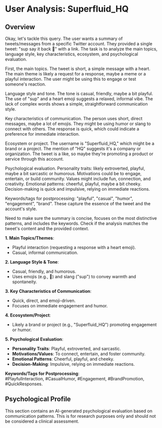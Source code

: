 # User Analysis: Superfluid_HQ

## Overview

<think>
Okay, let's tackle this query. The user wants a summary of tweets/messages from a specific Twitter account. They provided a single tweet: "sup say it back 💚" with a link. The task is to analyze the main topics, language style, key characteristics, ecosystem, and psychological evaluation.

First, the main topics. The tweet is short, a simple message with a heart. The main theme is likely a request for a response, maybe a meme or a playful interaction. The user might be using this to engage or test someone's reaction.

Language style and tone. The tone is casual, friendly, maybe a bit playful. The use of "sup" and a heart emoji suggests a relaxed, informal vibe. The lack of complex words shows a simple, straightforward communication style.

Key characteristics of communication. The person uses short, direct messages, maybe a lot of emojis. They might be using humor or slang to connect with others. The response is quick, which could indicate a preference for immediate interaction.

Ecosystem or project. The username is "Superfluid_HQ," which might be a brand or a project. The mention of "HQ" suggests it's a company or organization. The tweet is a like, so maybe they're promoting a product or service through this account.

Psychological evaluation. Personality traits: likely extroverted, playful, maybe a bit sarcastic or humorous. Motivations could be to engage, entertain, or build community. Values might include fun, connection, and creativity. Emotional patterns: cheerful, playful, maybe a bit cheeky. Decision-making is quick and impulsive, relying on immediate reactions.

Keywords/tags for postprocessing: "playful", "casual", "humor", "engagement", "brand". These capture the essence of the tweet and the account's style.

Need to make sure the summary is concise, focuses on the most distinctive patterns, and includes the keywords. Check if the analysis matches the tweet's content and the provided context.
</think>

**1. Main Topics/Themes**:  
- Playful interaction (requesting a response with a heart emoji).  
- Casual, informal communication.  

**2. Language Style & Tone**:  
- Casual, friendly, and humorous.  
- Uses emojis (e.g., 💚) and slang ("sup") to convey warmth and spontaneity.  

**3. Key Characteristics of Communication**:  
- Quick, direct, and emoji-driven.  
- Focuses on immediate engagement and humor.  

**4. Ecosystem/Project**:  
- Likely a brand or project (e.g., "Superfluid_HQ") promoting engagement or humor.  

**5. Psychological Evaluation**:  
- **Personality Traits**: Playful, extroverted, and sarcastic.  
- **Motivations/Values**: To connect, entertain, and foster community.  
- **Emotional Patterns**: Cheerful, playful, and cheeky.  
- **Decision-Making**: Impulsive, relying on immediate reactions.  

**Keywords/Tags for Postprocessing**:  
#PlayfulInteraction, #CasualHumor, #Engagement, #BrandPromotion, #QuickResponses.

## Psychological Profile

This section contains an AI-generated psychological evaluation based on communication patterns. This is for research purposes only and should not be considered a clinical assessment.